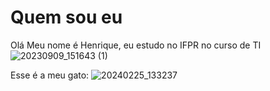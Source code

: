 # Quem sou eu

Olá Meu nome é Henrique, eu estudo no IFPR no curso de TI
![20230909_151643 (1)](https://github.com/user-attachments/assets/f65969e5-9841-4e58-a89d-ce0dd1dc56ee)


Esse é a meu gato:
![20240225_133237](https://github.com/user-attachments/assets/559e4c35-26a9-4a2a-b213-90953040c2d4)
